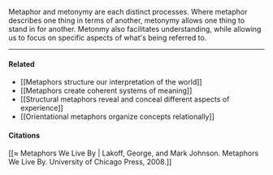Metaphor and metonymy are each distinct processes. Where metaphor describes one thing in terms of another, metonymy allows one thing to stand in for another. Metonmy also facilitates understanding, while allowing us to focus on specific aspects of what's being referred to.

---

#### Related

-   [[Metaphors structure our interpretation of the world]]
-   [[Metaphors create coherent systems of meaning]]
-   [[Structural metaphors reveal and conceal different aspects of experience]]
-   [[Orientational metaphors organize concepts relationally]]

#### Citations

[[≈ Metaphors We Live By | Lakoff, George, and Mark Johnson. Metaphors We Live By. University of Chicago Press, 2008.]]